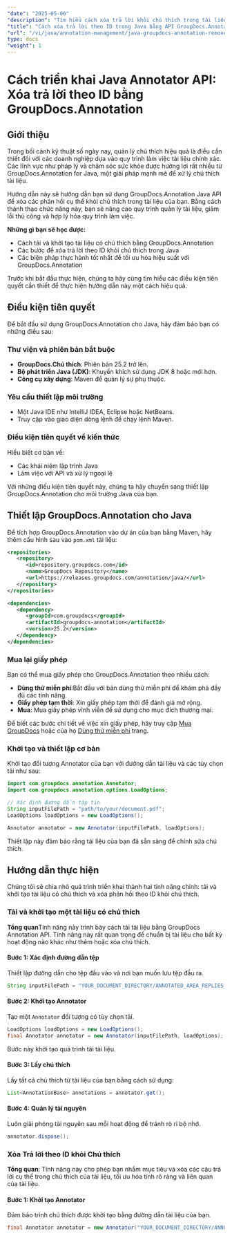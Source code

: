 ```yaml
---
"date": "2025-05-06"
"description": "Tìm hiểu cách xóa trả lời khỏi chú thích trong tài liệu bằng GroupDocs.Annotation cho Java API. Nâng cao khả năng quản lý tài liệu của bạn với hướng dẫn từng bước này."
"title": "Cách xóa trả lời theo ID trong Java bằng API GroupDocs.Annotation"
"url": "/vi/java/annotation-management/java-groupdocs-annotation-remove-replies-by-id/"
type: docs
"weight": 1
---
```


# Cách triển khai Java Annotator API: Xóa trả lời theo ID bằng GroupDocs.Annotation

## Giới thiệu

Trong bối cảnh kỹ thuật số ngày nay, quản lý chú thích hiệu quả là điều cần thiết đối với các doanh nghiệp dựa vào quy trình làm việc tài liệu chính xác. Các lĩnh vực như pháp lý và chăm sóc sức khỏe được hưởng lợi rất nhiều từ GroupDocs.Annotation for Java, một giải pháp mạnh mẽ để xử lý chú thích tài liệu.

Hướng dẫn này sẽ hướng dẫn bạn sử dụng GroupDocs.Annotation Java API để xóa các phản hồi cụ thể khỏi chú thích trong tài liệu của bạn. Bằng cách thành thạo chức năng này, bạn sẽ nâng cao quy trình quản lý tài liệu, giảm lỗi thủ công và hợp lý hóa quy trình làm việc.

**Những gì bạn sẽ học được:**
- Cách tải và khởi tạo tài liệu có chú thích bằng GroupDocs.Annotation
- Các bước để xóa trả lời theo ID khỏi chú thích trong Java
- Các biện pháp thực hành tốt nhất để tối ưu hóa hiệu suất với GroupDocs.Annotation

Trước khi bắt đầu thực hiện, chúng ta hãy cùng tìm hiểu các điều kiện tiên quyết cần thiết để thực hiện hướng dẫn này một cách hiệu quả.

## Điều kiện tiên quyết

Để bắt đầu sử dụng GroupDocs.Annotation cho Java, hãy đảm bảo bạn có những điều sau:

### Thư viện và phiên bản bắt buộc
- **GroupDocs.Chú thích**: Phiên bản 25.2 trở lên.
- **Bộ phát triển Java (JDK)**: Khuyến khích sử dụng JDK 8 hoặc mới hơn.
- **Công cụ xây dựng**: Maven để quản lý sự phụ thuộc.

### Yêu cầu thiết lập môi trường
- Một Java IDE như IntelliJ IDEA, Eclipse hoặc NetBeans.
- Truy cập vào giao diện dòng lệnh để chạy lệnh Maven.

### Điều kiện tiên quyết về kiến thức
Hiểu biết cơ bản về:
- Các khái niệm lập trình Java
- Làm việc với API và xử lý ngoại lệ

Với những điều kiện tiên quyết này, chúng ta hãy chuyển sang thiết lập GroupDocs.Annotation cho môi trường Java của bạn.

## Thiết lập GroupDocs.Annotation cho Java

Để tích hợp GroupDocs.Annotation vào dự án của bạn bằng Maven, hãy thêm cấu hình sau vào `pom.xml` tài liệu:

```xml
<repositories>
   <repository>
      <id>repository.groupdocs.com</id>
      <name>GroupDocs Repository</name>
      <url>https://releases.groupdocs.com/annotation/java/</url>
   </repository>
</repositories>

<dependencies>
   <dependency>
      <groupId>com.groupdocs</groupId>
      <artifactId>groupdocs-annotation</artifactId>
      <version>25.2</version>
   </dependency>
</dependencies>
```

### Mua lại giấy phép
Bạn có thể mua giấy phép cho GroupDocs.Annotation theo nhiều cách:
- **Dùng thử miễn phí**:Bắt đầu với bản dùng thử miễn phí để khám phá đầy đủ các tính năng.
- **Giấy phép tạm thời**: Xin giấy phép tạm thời để đánh giá mở rộng.
- **Mua**: Mua giấy phép vĩnh viễn để sử dụng cho mục đích thương mại.

Để biết các bước chi tiết về việc xin giấy phép, hãy truy cập [Mua GroupDocs](https://purchase.groupdocs.com/buy) hoặc của họ [Dùng thử miễn phí](https://releases.groupdocs.com/annotation/java/) trang.

### Khởi tạo và thiết lập cơ bản
Khởi tạo đối tượng Annotator của bạn với đường dẫn tài liệu và các tùy chọn tải như sau:

```java
import com.groupdocs.annotation.Annotator;
import com.groupdocs.annotation.options.LoadOptions;

// Xác định đường dẫn tập tin
String inputFilePath = "path/to/your/document.pdf";
LoadOptions loadOptions = new LoadOptions();

Annotator annotator = new Annotator(inputFilePath, loadOptions);
```

Thiết lập này đảm bảo rằng tài liệu của bạn đã sẵn sàng để chỉnh sửa chú thích.

## Hướng dẫn thực hiện

Chúng tôi sẽ chia nhỏ quá trình triển khai thành hai tính năng chính: tải và khởi tạo tài liệu có chú thích và xóa phản hồi theo ID khỏi chú thích.

### Tải và khởi tạo một tài liệu có chú thích

**Tổng quan**Tính năng này trình bày cách tải tài liệu bằng GroupDocs Annotation API. Tính năng này rất quan trọng để chuẩn bị tài liệu cho bất kỳ hoạt động nào khác như thêm hoặc xóa chú thích.

#### Bước 1: Xác định đường dẫn tệp
Thiết lập đường dẫn cho tệp đầu vào và nơi bạn muốn lưu tệp đầu ra.
```java
String inputFilePath = "YOUR_DOCUMENT_DIRECTORY/ANNOTATED_AREA_REPLIES_5";
```

#### Bước 2: Khởi tạo Annotator
Tạo một `Annotator` đối tượng có tùy chọn tải.
```java
LoadOptions loadOptions = new LoadOptions();
final Annotator annotator = new Annotator(inputFilePath, loadOptions);
```
Bước này khởi tạo quá trình tải tài liệu.

#### Bước 3: Lấy chú thích
Lấy tất cả chú thích từ tài liệu của bạn bằng cách sử dụng:
```java
List<AnnotationBase> annotations = annotator.get();
```

#### Bước 4: Quản lý tài nguyên
Luôn giải phóng tài nguyên sau mỗi hoạt động để tránh rò rỉ bộ nhớ.
```java
annotator.dispose();
```

### Xóa Trả lời theo ID khỏi Chú thích

**Tổng quan**: Tính năng này cho phép bạn nhắm mục tiêu và xóa các câu trả lời cụ thể trong chú thích của tài liệu, tối ưu hóa tính rõ ràng và liên quan của tài liệu.

#### Bước 1: Khởi tạo Annotator
Đảm bảo trình chú thích được khởi tạo bằng đường dẫn tài liệu của bạn.
```java
final Annotator annotator = new Annotator("YOUR_DOCUMENT_DIRECTORY/ANNOTATED_AREA_REPLIES_5